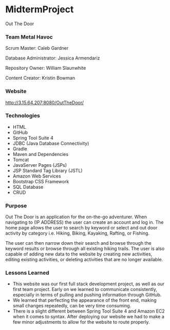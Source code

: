 # MidtermProject
Out The Door

### Team Metal Havoc
Scrum Master: Caleb Gardner

Database Administrator: Jessica Armendariz

Repository Owner: William Slaunwhite

Content Creator: Kristin Bowman

### Website
http://3.15.64.207:8080/OutTheDoor/

### Technologies
- HTML
- GitHub
- Spring Tool Suite 4
- JDBC (Java Database Connectivity)
- Gradle
- Maven and Dependencies
- Tomcat
- JavaServer Pages (JSPs)
- JSP Standard Tag Library (JSTL)
- Amazon Web Services
- Bootstrap CSS Framework
- SQL Database
- CRUD

### Purpose
Out The Door is an application for the on-the-go adventurer. When navigating to (IP ADDRESS) the user can create an account and log in. The home page allows the user to search by keyword or select and out door activity by category i.e. Hiking, Biking, Kayaking, Rafting, or Fishing.

The user can then narrow down their search and browse through the keyword results or browse through all existing hiking trails. The user is also capable of adding new data to the website by creating new activities, editing existing activities, or deleting activities that are no longer available.

### Lessons Learned
- This website was our first full stack development project, as well as our first team project. Early on we learned to communicate consistently, especially in terms of pulling and pushing information through GitHub.
- We learned that perfecting the appearance of the front end, making small changes repeatedly, can be very time consuming. 
- There is a slight different between Spring Tool Suite 4 and Amazon EC2 when it comes to syntax. After deploying our website we had to make a few minor adjustments to allow for the website to route properly.
